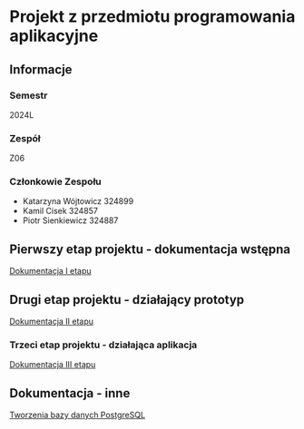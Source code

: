 # Projekt z przedmiotu programowania aplikacyjne

## Informacje

### Semestr
2024L

### Zespół
Z06

### Członkowie Zespołu
* Katarzyna Wójtowicz 324899
* Kamil Cisek 324857
* Piotr Sienkiewicz 324887

## Pierwszy etap projektu - dokumentacja wstępna
[Dokumentacja I etapu](docs/I_etap.md)

## Drugi etap projektu - działający prototyp
[Dokumentacja II etapu](docs/II_etap.md)

### Trzeci etap projektu - działająca aplikacja
[Dokumentacja III etapu](docs/III_etap.md)

## Dokumentacja - inne
[Tworzenia bazy danych PostgreSQL](docs/BazaDanych.md)
